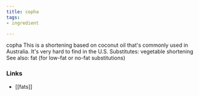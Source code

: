 ```yaml
---
title: copha
tags:
- ingredient

---
```

copha This is a shortening based on coconut oil that's commonly used in Australia. It's very hard to find in the U.S. Substitutes: vegetable shortening See also: fat (for low-fat or no-fat substitutions)

### Links

* [[fats]]
